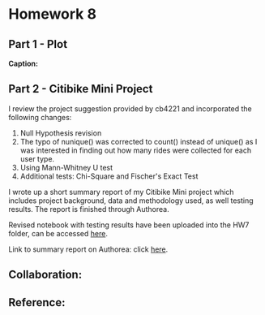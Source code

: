 # Homework 8
## Part 1 - Plot

**Caption:**


## Part 2 - Citibike Mini Project

I review the project suggestion provided by cb4221 and incorporated the following changes:

  1. Null Hypothesis revision
  2. The typo of nunique() was corrected to count() instead of unique() as I was interested in finding out how many rides were  collected for each user type. 
  2. Using Mann-Whitney U test
  3. Additional tests: Chi-Square and Fischer's Exact Test

I wrote up a short summary report of my Citibike Mini project which includes project background, data and methodology used, as well testing results. The report is finished through Authorea. 

Revised notebook with testing results have been uploaded into the HW7 folder, can be accessed [here](../HW7_sz2404/HW4_Part2_sz2404_tested.ipynb). 

Link to summary report on Authorea: click [here](https://www.authorea.com/users/249295/articles/335290-citibike-mini-project-customer-rider-proportion-between-weekdays-and-weekends).


## Collaboration:

## Reference:
